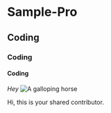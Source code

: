 # Sample-Pro
## Coding
### Coding
#### Coding
_Hey_
![A galloping horse](https://www.thesprucepets.com/thmb/KYaXBSM013GnZ2jEZJnX4a9oIsU=/3865x2174/smart/filters:no_upscale()/horse-galloping-in-grass-688899769-587673275f9b584db3a44cdf.jpg)

Hi, this is your shared contributor.
